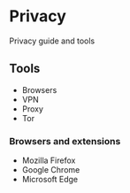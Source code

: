 # Privacy
Privacy guide and tools

## Tools
* Browsers
* VPN
* Proxy
* Tor

### Browsers and extensions
* Mozilla Firefox
* Google Chrome
* Microsoft Edge
